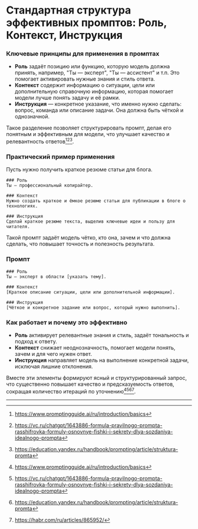 Стандартная структура эффективных промптов: Роль, Контекст, Инструкция
=============================================================

### Ключевые принципы для применения в промптах

- **Роль** задаёт позицию или функцию, которую модель должна принять, например, "Ты — эксперт", "Ты — ассистент" и т.п. Это помогает активировать нужные знания и стиль ответа.
- **Контекст** содержит информацию о ситуации, цели или дополнительную справочную информацию, которая помогает модели лучше понять задачу и её рамки.
- **Инструкция** — конкретное указание, что именно нужно сделать: вопрос, команда или описание задачи. Она должна быть чёткой и однозначной.

Такое разделение позволяет структурировать промпт, делая его понятным и эффективным для модели, что улучшает качество и релевантность ответов[^1][^2][^4].

### Практический пример применения

Пусть нужно получить краткое резюме статьи для блога.

```
### Роль
Ты — профессиональный копирайтер.

### Контекст
Нужно создать краткое и ёмкое резюме статьи для публикации в блоге о технологиях.

### Инструкция
Сделай краткое резюме текста, выделив ключевые идеи и пользу для читателя.
```

Такой промпт задаёт модель чётко, кто она, зачем и что должна сделать, что повышает точность и полезность результата.

### Промпт

```
### Роль
Ты — эксперт в области [указать тему].

### Контекст
[Краткое описание ситуации, цели или дополнительной информации].

### Инструкция
[Чёткое и конкретное задание или вопрос, который нужно выполнить].
```


### Как работает и почему это эффективно

- **Роль** активирует релевантные знания и стиль, задаёт тональность и подход к ответу.
- **Контекст** снижает неоднозначность, помогает модели понять, зачем и для чего нужен ответ.
- **Инструкция** направляет модель на выполнение конкретной задачи, исключая лишние отклонения.

Вместе эти элементы формируют ясный и структурированный запрос, что существенно повышает качество и предсказуемость ответов, сокращая количество итераций по уточнению[^1][^2][^4][^5].

---

[^1]: https://www.promptingguide.ai/ru/introduction/basics

[^2]: https://vc.ru/chatgpt/1643886-formula-pravilnogo-prompta-rasshifrovka-formuly-osnovnye-fishki-i-sekrety-dlya-sozdaniya-idealnogo-prompta

[^3]: https://habr.com/ru/companies/lanit/articles/812261/

[^4]: https://education.yandex.ru/handbook/prompting/article/struktura-promta

[^5]: https://habr.com/ru/articles/865952/

[^6]: https://courses.sberuniversity.ru/generative_art/text/23

[^7]: https://vc.ru/chatgpt/1375589-kak-sozdat-effektivnyi-prompt-dlya-napisaniya-stati-s-ispolzovaniem-iskusstvennogo-intellekta

[^8]: https://academy.bothub.chat/modul-1-vvodnyi-modul/urok-3-prompty-ili-kak-obshatsya-s-chatgpt-effektivnee

